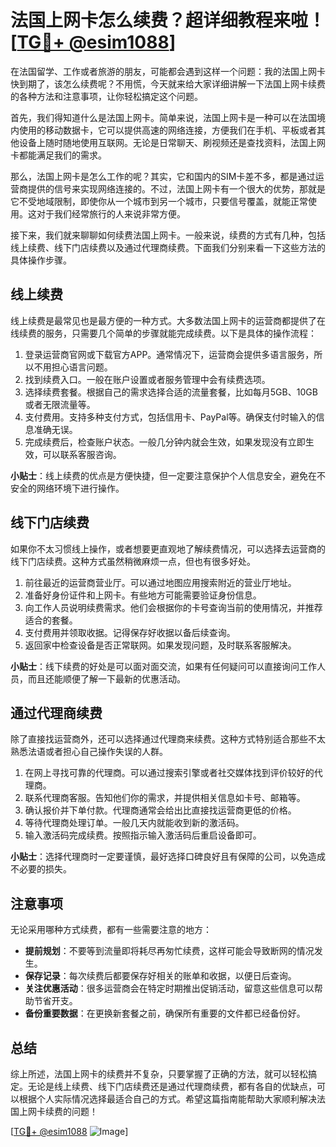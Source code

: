 # 法国上网卡怎么续费？超详细教程来啦！[[TG💪+ @esim1088](https://t.me/s/esim1088)]

在法国留学、工作或者旅游的朋友，可能都会遇到这样一个问题：我的法国上网卡快到期了，该怎么续费呢？不用慌，今天就来给大家详细讲解一下法国上网卡续费的各种方法和注意事项，让你轻松搞定这个问题。

首先，我们得知道什么是法国上网卡。简单来说，法国上网卡是一种可以在法国境内使用的移动数据卡，它可以提供高速的网络连接，方便我们在手机、平板或者其他设备上随时随地使用互联网。无论是日常聊天、刷视频还是查找资料，法国上网卡都能满足我们的需求。

那么，法国上网卡是怎么工作的呢？其实，它和国内的SIM卡差不多，都是通过运营商提供的信号来实现网络连接的。不过，法国上网卡有一个很大的优势，那就是它不受地域限制，即使你从一个城市到另一个城市，只要信号覆盖，就能正常使用。这对于我们经常旅行的人来说非常方便。

接下来，我们就来聊聊如何续费法国上网卡。一般来说，续费的方式有几种，包括线上续费、线下门店续费以及通过代理商续费。下面我们分别来看一下这些方法的具体操作步骤。

## 线上续费

线上续费是最常见也是最方便的一种方式。大多数法国上网卡的运营商都提供了在线续费的服务，只需要几个简单的步骤就能完成续费。以下是具体的操作流程：

1. 登录运营商官网或下载官方APP。通常情况下，运营商会提供多语言服务，所以不用担心语言问题。
2. 找到续费入口。一般在账户设置或者服务管理中会有续费选项。
3. 选择续费套餐。根据自己的需求选择合适的流量套餐，比如每月5GB、10GB或者无限流量等。
4. 支付费用。支持多种支付方式，包括信用卡、PayPal等。确保支付时输入的信息准确无误。
5. 完成续费后，检查账户状态。一般几分钟内就会生效，如果发现没有立即生效，可以联系客服咨询。

**小贴士**：线上续费的优点是方便快捷，但一定要注意保护个人信息安全，避免在不安全的网络环境下进行操作。

## 线下门店续费

如果你不太习惯线上操作，或者想要更直观地了解续费情况，可以选择去运营商的线下门店续费。这种方式虽然稍微麻烦一点，但也有很多好处。

1. 前往最近的运营商营业厅。可以通过地图应用搜索附近的营业厅地址。
2. 准备好身份证件和上网卡。有些地方可能需要验证身份信息。
3. 向工作人员说明续费需求。他们会根据你的卡号查询当前的使用情况，并推荐适合的套餐。
4. 支付费用并领取收据。记得保存好收据以备后续查询。
5. 返回家中检查设备是否正常联网。如果发现问题，及时联系客服解决。

**小贴士**：线下续费的好处是可以面对面交流，如果有任何疑问可以直接询问工作人员，而且还能顺便了解一下最新的优惠活动。

## 通过代理商续费

除了直接找运营商外，还可以选择通过代理商来续费。这种方式特别适合那些不太熟悉法语或者担心自己操作失误的人群。

1. 在网上寻找可靠的代理商。可以通过搜索引擎或者社交媒体找到评价较好的代理商。
2. 联系代理商客服。告知他们你的需求，并提供相关信息如卡号、邮箱等。
3. 确认报价并下单付款。代理商通常会给出比直接找运营商更低的价格。
4. 等待代理商处理订单。一般几天内就能收到新的激活码。
5. 输入激活码完成续费。按照指示输入激活码后重启设备即可。

**小贴士**：选择代理商时一定要谨慎，最好选择口碑良好且有保障的公司，以免造成不必要的损失。

## 注意事项

无论采用哪种方式续费，都有一些需要注意的地方：

- **提前规划**：不要等到流量即将耗尽再匆忙续费，这样可能会导致断网的情况发生。
- **保存记录**：每次续费后都要保存好相关的账单和收据，以便日后查询。
- **关注优惠活动**：很多运营商会在特定时期推出促销活动，留意这些信息可以帮助节省开支。
- **备份重要数据**：在更换新套餐之前，确保所有重要的文件都已经备份好。

## 总结

综上所述，法国上网卡的续费并不复杂，只要掌握了正确的方法，就可以轻松搞定。无论是线上续费、线下门店续费还是通过代理商续费，都有各自的优缺点，可以根据个人实际情况选择最适合自己的方式。希望这篇指南能帮助大家顺利解决法国上网卡续费的问题！

[[TG💪+ @esim1088](https://t.me/s/esim1088) ![Image](https://i.postimg.cc/4NQfJmqS/Snipaste-2025-05-13-00-14-12.png)]
